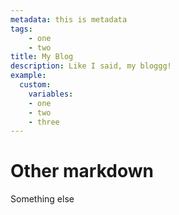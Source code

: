 ```yaml
---
metadata: this is metadata
tags:
    - one
    - two
title: My Blog
description: Like I said, my bloggg!
example:
  custom:
    variables:
    - one
    - two
    - three
---
```


# Other markdown

Something else
